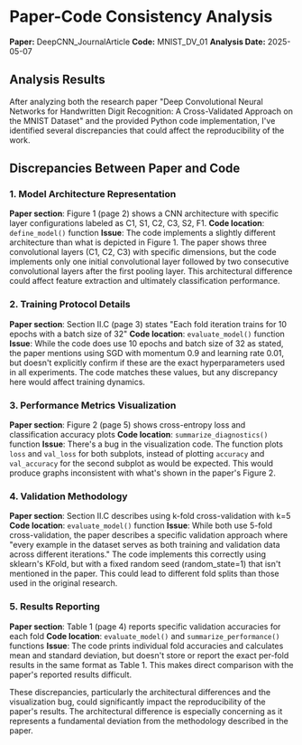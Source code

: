 # Paper-Code Consistency Analysis

**Paper:** DeepCNN_JournalArticle
**Code:** MNIST_DV_01
**Analysis Date:** 2025-05-07

## Analysis Results

After analyzing both the research paper "Deep Convolutional Neural Networks for Handwritten Digit Recognition: A Cross-Validated Approach on the MNIST Dataset" and the provided Python code implementation, I've identified several discrepancies that could affect the reproducibility of the work.

## Discrepancies Between Paper and Code

### 1. Model Architecture Representation
**Paper section**: Figure 1 (page 2) shows a CNN architecture with specific layer configurations labeled as C1, S1, C2, C3, S2, F1.
**Code location**: `define_model()` function
**Issue**: The code implements a slightly different architecture than what is depicted in Figure 1. The paper shows three convolutional layers (C1, C2, C3) with specific dimensions, but the code implements only one initial convolutional layer followed by two consecutive convolutional layers after the first pooling layer. This architectural difference could affect feature extraction and ultimately classification performance.

### 2. Training Protocol Details
**Paper section**: Section II.C (page 3) states "Each fold iteration trains for 10 epochs with a batch size of 32"
**Code location**: `evaluate_model()` function
**Issue**: While the code does use 10 epochs and batch size of 32 as stated, the paper mentions using SGD with momentum 0.9 and learning rate 0.01, but doesn't explicitly confirm if these are the exact hyperparameters used in all experiments. The code matches these values, but any discrepancy here would affect training dynamics.

### 3. Performance Metrics Visualization
**Paper section**: Figure 2 (page 5) shows cross-entropy loss and classification accuracy plots
**Code location**: `summarize_diagnostics()` function
**Issue**: There's a bug in the visualization code. The function plots `loss` and `val_loss` for both subplots, instead of plotting `accuracy` and `val_accuracy` for the second subplot as would be expected. This would produce graphs inconsistent with what's shown in the paper's Figure 2.

### 4. Validation Methodology
**Paper section**: Section II.C describes using k-fold cross-validation with k=5
**Code location**: `evaluate_model()` function
**Issue**: While both use 5-fold cross-validation, the paper describes a specific validation approach where "every example in the dataset serves as both training and validation data across different iterations." The code implements this correctly using sklearn's KFold, but with a fixed random seed (random_state=1) that isn't mentioned in the paper. This could lead to different fold splits than those used in the original research.

### 5. Results Reporting
**Paper section**: Table 1 (page 4) reports specific validation accuracies for each fold
**Code location**: `evaluate_model()` and `summarize_performance()` functions
**Issue**: The code prints individual fold accuracies and calculates mean and standard deviation, but doesn't store or report the exact per-fold results in the same format as Table 1. This makes direct comparison with the paper's reported results difficult.

These discrepancies, particularly the architectural differences and the visualization bug, could significantly impact the reproducibility of the paper's results. The architectural difference is especially concerning as it represents a fundamental deviation from the methodology described in the paper.